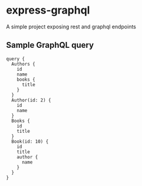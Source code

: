 # express-graphql

A simple project exposing rest and graphql endpoints

## Sample GraphQL query

```
query {
  Authors {
    id
    name
    books {
      title
    }
  }
  Author(id: 2) {
    id
    name
  }
  Books {
    id
    title
  }
  Book(id: 10) {
    id
    title
    author {
      name
    }
  }
}
```
